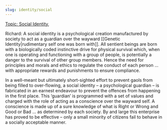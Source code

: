 ```yaml
---
slug: identity/social
---
```


[Topic: Social Identity](http://www.actualfreedom.com.au/library/topics/socialidentity.htm),

Richard: A social identity is a psychological creation manufactured by society to act as a guardian over the wayward [[Genetic Identity|rudimentary self one was born with]]. All sentient beings are born with a biologically coded instinctive drive for physical survival which, when one is operating and functioning with a group of people, is potentially a danger to the survival of other group members. Hence the need for principles and morals and ethics to regulate the conduct of each person ... with appropriate rewards and punishments to ensure compliance.

In a well-meant but ultimately short-sighted effort to prevent gaols from being filled to over-flowing, a social identity – a psychological guardian – is fabricated in an earnest endeavour to prevent the offences from happening in the first place. This ‘guardian’ is programmed with a set of values and charged with the role of acting as a conscience over the wayward self. A conscience is made up of a sure knowledge of what is Right or Wrong and Good or Bad ... as determined by each society. By and large this enterprise has proved to be effective – only a small minority of citizens fail to behave in a socially acceptable manner.